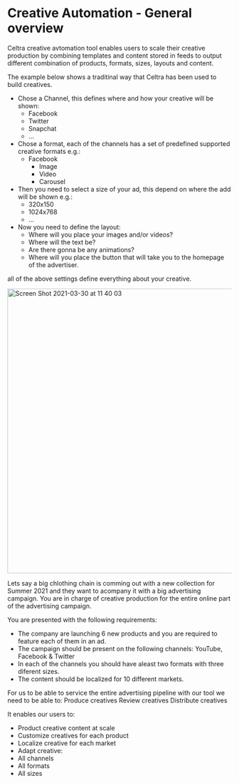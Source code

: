 # Creative Automation - General overview

Celtra creative avtomation tool enables users to scale their creative production by combining templates and content stored in feeds to output different combination of products, formats, sizes, layouts and content. 

The example below shows a traditinal way that Celtra has been used to build creatives.

* Chose a Channel, this defines where and how your creative will be shown:
  + Facebook
  + Twitter
  + Snapchat
  + ...
* Chose a format, each of the channels has a set of predefined supported creative formats e.g.:
  + Facebook
    - Image
    - Video
    - Carousel
* Then you need to select a size of your ad, this depend on where the add will be shown e.g.:
  + 320x150
  + 1024x768
  + ...
* Now you need to define the layout:
  + Where will you place your images and/or videos?
  + Where will the text be?
  + Are there gonna be any animations?
  + Where will you place the button that will take you to the homepage of the advertiser.

all of the above settings define everything about your creative. 

<img width="639" alt="Screen Shot 2021-03-30 at 11 40 03" src="https://user-images.githubusercontent.com/14069474/112968559-b713c400-914c-11eb-9c6c-061e36362a37.png">




Lets say a big chlothing chain is comming out with a new collection for Summer 2021 and they want to acompany it with a big advertising campaign. You are in charge of creative production for the entire online part of the advertising campaign.

You are presented with the following requirements:
* The company are launching 6 new products and you are required to feature each of them in an ad.
* The campaign should be present on the following channels: YouTube, Facebook & Twitter
* In each of the channels you should have aleast two formats with three diferent sizes.
* The content should be localized for 10 different markets. 



For us to be able to service the entire advertising pipeline with our tool we need to be able to:
Produce creatives
Review creatives
Distribute creatives




It enables our users to:
  * Product creative content at scale
  * Customize creatives for each product
  * Localize creative for each market
  * Adapt creative:
  *   All channels
  *   All formats
  *   All sizes



